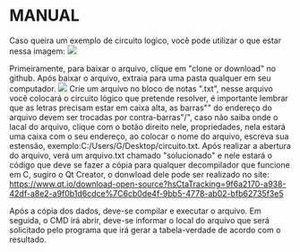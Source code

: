 # MANUAL

Caso queira um exemplo de circuito logico, você pode utilizar o que estar nessa imagem:
![](https://i.ytimg.com/vi/B7uSZmXu94I/maxresdefault.jpg)

Primeiramente, para baixar o arquivo, clique em "clone or download" no github. Após baixar o arquivo, extraia para uma pasta qualquer em seu computador. ![](https://cloud.addictivetips.com/wp-content/uploads/2016/08/github-plus.jpg)
Crie um arquivo no bloco de notas ".txt", nesse arquivo você colocará o circuito lógico que pretende resolver, é importante lembrar que as letras precisam estar em caixa alta, as barras"\" do endereço do arquivo devem ser trocadas por contra-barras"/", caso não saiba onde o lacal do arquivo, clique com o botão direito nele, propriedades, nela estará uma caixa com o seu endereço, ao colocar o nome do arquivo, escreva sua estensão, exemplo:C:/Users/G/Desktop/circuito.txt.
Após realizar a abertura do arquivo, verá um arquivo.txt chamado "solucionado" e nele estará o código que deve se fazer a cópia para qualquer decompilador que funcione em C, sugiro o Qt Creator, o donwload dele pode ser realizado no site: https://www.qt.io/download-open-source?hsCtaTracking=9f6a2170-a938-42df-a8e2-a9f0b1d6cdce%7C6cb0de4f-9bb5-4778-ab02-bfb62735f3e5


Após a cópia dos dados, deve-se compilar e executar o arquivo.
Em seguida, o CMD irá abrir, deve-se informar o local do arquivo que será solicitado pelo programa que irá gerar a tabela-verdade de acordo com o resultado.
